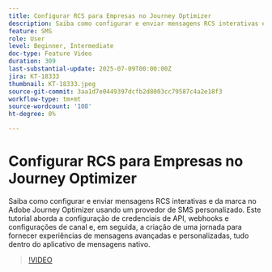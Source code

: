 ```yaml
---
title: Configurar RCS para Empresas no Journey Optimizer
description: Saiba como configurar e enviar mensagens RCS interativas e da marca no Adobe Journey Optimizer usando um provedor de SMS personalizado. Este tutorial aborda a configuração de credenciais de API, webhooks e configurações de canal e, em seguida, a criação de uma jornada para fornecer experiências de mensagens avançadas e personalizadas, tudo dentro do aplicativo de mensagens nativo.
feature: SMS
role: User
level: Beginner, Intermediate
doc-type: Feature Video
duration: 309
last-substantial-update: 2025-07-09T00:00:00Z
jira: KT-18333
thumbnail: KT-18333.jpeg
source-git-commit: 3aa1d7e0449397dcfb2d8003cc79587c4a2e18f3
workflow-type: tm+mt
source-wordcount: '108'
ht-degree: 0%

---
```



# Configurar RCS para Empresas no Journey Optimizer

Saiba como configurar e enviar mensagens RCS interativas e da marca no Adobe Journey Optimizer usando um provedor de SMS personalizado. Este tutorial aborda a configuração de credenciais de API, webhooks e configurações de canal e, em seguida, a criação de uma jornada para fornecer experiências de mensagens avançadas e personalizadas, tudo dentro do aplicativo de mensagens nativo.

>[!VIDEO](https://video.tv.adobe.com/v/3464755/?learn=on&enablevpops)
